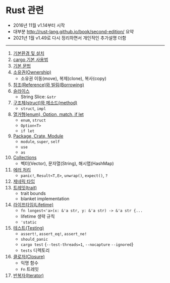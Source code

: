 # Rust 관련
* 2016년 11월 v1.14부터 시작
* 대부분 http://rust-lang.github.io/book/second-edition/ 요약
* 2021년 1월 v1.49로 다시 정리하면서 개인적인 추가설명 더함

----
1. [기본환경 및 설치](./0.Rust_Install.md)
1. [cargo 기본 사용법](./1.cargo.md)
1. [기본 문법](./2.syntax.md)
1. [소유권(Ownership)](./3.ownership.md)
   - 소유권 이동(move), 복제(clone), 복사(copy) 
1. [참조(Reference)와 빌림(Borrowing)](./4.reference.md)
1. [슬라이스](./5.slice.md)
   - String Slice: `&str`
1. [구조체(struct)와 메소드(method)](6.struct.md)
   - `struct`, `impl`
1. [열거형(enum), Option<T>, match, if let](7.enum.md)
   - `enum`, `struct`
   - `Option<T>`
   - `if let`
1. [Package, Crate, Module](8.Package.md)
   - `module`, `super`, `self`
   - `use`
   - `as`
1. [Collections](9.Collections.md)
   - 벡터(Vector), 문자열(String), 해시맵(HashMap)
1. [에러 처리](10.Error.md)
   - `panic!`, `Result<T,E>`, `unwrap()`, `expect()`, `?`
1. [제네릭 타입](11.Generic_Type.md)
1. [트레잇(trait)](12.Traits.md)
   - trait bounds
   - blanket implementation
1. [라이프타임(Lifetime)](13.Lifetime.md)
   - `fn longest<'a>(x: &'a str, y: &'a str) -> &'a str {...`
   - lifetime 생략 규칙
   - `'static`
1. [테스트(Testing)](14.Testing.md)
   - `assert!`, `assert_eq!`, `assert_ne!`
   - `should_panic`
   - `cargo test` {`--test-threads=1`, `--nocapture` `--ignored`}
   - `tests` 디렉토리
1. [클로저(Closure)](15.Closures.md)
   - 익명 함수
   - `Fn` 트레잇
1. [반복자(Iterator)](16.Iterators.md)